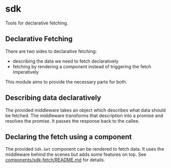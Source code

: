 # sdk

Tools for declarative fetching.

## Declarative Fetching

There are two sides to declarative fetching:

* describing the data we need to fetch declaratively
* fetching by rendering a component instead of triggering the fetch imperatively

This module aims to provide the necessary parts for both.

## Describing data declaratively

The provided middleware takes an object which describes what data should be
fetched. The middleware transforms that description into a promise and resolves
the promise. It passes the response back to the callee.

## Declaring the fetch using a component

The provided `Sdk.Get` component can be rendered to fetch data. It uses the
middleware behind the scenes but adds some features on top. See
[components/sdk-fetch/README.md](./components/sdk-fetch/README.md) for details.
